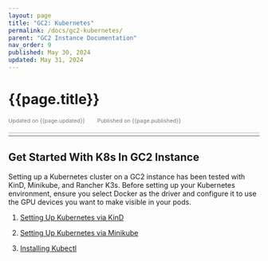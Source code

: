 ```yaml
---
layout: page
title: "GC2: Kubernetes"
permalink: /docs/gc2-kubernetes/
parent: "GC2 Instance Documentation"
nav_order: 9
published: May 30, 2024
updated: May 31, 2024
---
```


# {{page.title}}

<div style="font-size:0.78em;color: #797878; margin-bottom:1.5em;">
     <span>Updated on {{page.updated}}</span>
    <span style="margin-left:2em;">Published on {{page.published}}</span>
</div>

<hr style="border:none;height:3px;background-color:#e0e0e0;margin:0;">
<hr style="border:none;height:3px;background-color:#bebebe;margin-top:0.2em;margin-bottom:1.5em;">



## Get Started With K8s In GC2 Instance
Setting up a Kubernetes cluster on a GC2 instance has been tested with KinD, Minikube, and Rancher K3s. Before setting up your Kubernetes environment, ensure you select Docker as the driver and configure it to use the GPU devices you want to make visible in your pods.

1. [Setting Up Kubernetes via KinD](https://dataoorts.document360.io/docs/kind-cluster)

2. [Setting Up Kubernetes via Minikube](https://dataoorts.document360.io/docs/minikube)

3. [Installing Kubectl](https://kubernetes.io/docs/tasks/tools/install-kubectl-linux/)